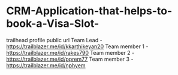 # CRM-Application-that-helps-to-book-a-Visa-Slot-
trailhead profile public url
Team Lead - https://trailblazer.me/id/kkarthikeyan20
       Team member 1 -https://trailblazer.me/id/rakes790
       Team member 2 -https://trailblazer.me/id/pprem77
       Team member 3 - https://trailblazer.me/id/nphyem

